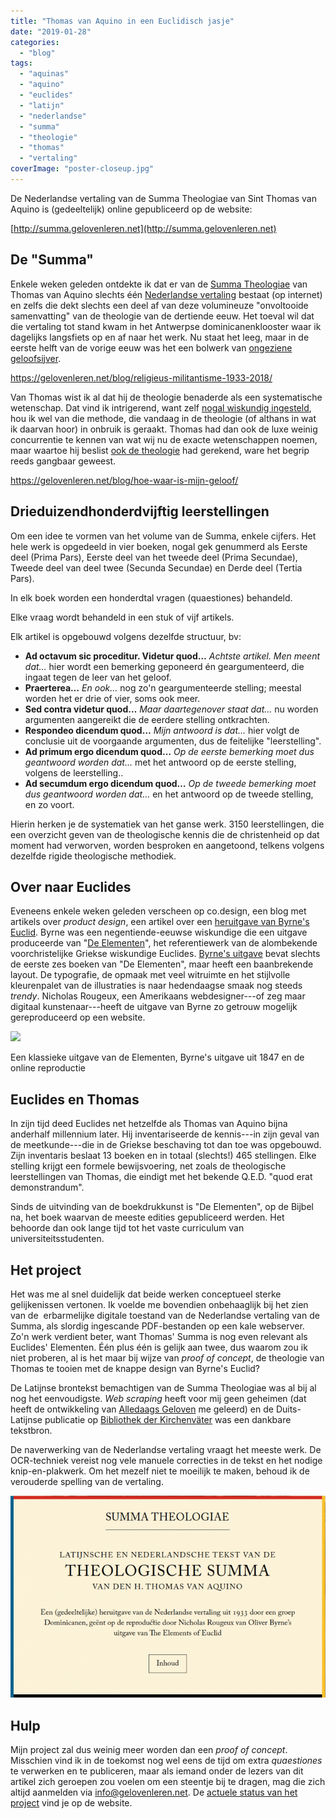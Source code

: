```yaml
---
title: "Thomas van Aquino in een Euclidisch jasje"
date: "2019-01-28"
categories: 
  - "blog"
tags: 
  - "aquinas"
  - "aquino"
  - "euclides"
  - "latijn"
  - "nederlandse"
  - "summa"
  - "theologie"
  - "thomas"
  - "vertaling"
coverImage: "poster-closeup.jpg"
---
```


De Nederlandse vertaling van de Summa Theologiae van Sint Thomas van Aquino is (gedeeltelijk) online gepubliceerd op de website:

[](http://summa.gelovenleren.net)[http://summa.gelovenleren.net](http://summa.gelovenleren.net)

## De "Summa"  

Enkele weken geleden ontdekte ik dat er van de [Summa Theologiae](https://nl.wikipedia.org/wiki/Summa_theologiae) van Thomas van Aquino slechts één [Nederlandse vertaling](https://ilorentz.org/beenakker/Summa/) bestaat (op internet) en zelfs die dekt slechts een deel af van deze volumineuze "onvoltooide samenvatting" van de theologie van de dertiende eeuw. Het toeval wil dat die vertaling tot stand kwam in het Antwerpse dominicanenklooster waar ik dagelijks langsfiets op en af naar het werk. Nu staat het leeg, maar in de eerste helft van de vorige eeuw was het een bolwerk van [ongeziene geloofsijver](/blog/religieus-militantisme-1933-2018/).  

https://gelovenleren.net/blog/religieus-militantisme-1933-2018/

Van Thomas wist ik al dat hij de theologie benaderde als een systematische wetenschap. Dat vind ik intrigerend, want zelf [nogal wiskundig ingesteld](/blog/zelfs-als-je-twijfelt-aan-god-blijft-het-een-goed-systeem/), hou ik wel van die methode, die vandaag in de theologie (of althans in wat ik daarvan hoor) in onbruik is geraakt. Thomas had dan ook de luxe weinig concurrentie te kennen van wat wij nu de exacte wetenschappen noemen, maar waartoe hij beslist [ook de theologie](/blog/hoe-waar-is-mijn-geloof/) had gerekend, ware het begrip reeds gangbaar geweest.  

https://gelovenleren.net/blog/hoe-waar-is-mijn-geloof/

## Drieduizendhonderdvijftig leerstellingen  

Om een idee te vormen van het volume van de Summa, enkele cijfers. Het hele werk is opgedeeld in vier boeken, nogal gek genummerd als Eerste deel (Prima Pars), Eerste deel van het tweede deel (Prima Secundae), Tweede deel van deel twee (Secunda Secundae) en Derde deel (Tertia Pars).  

In elk boek worden een honderdtal vragen (quaestiones) behandeld.  

Elke vraag wordt behandeld in een stuk of vijf artikels.  

Elk artikel is opgebouwd volgens dezelfde structuur, bv:

- **Ad octavum sic proceditur. Videtur quod…** _Achtste artikel. Men meent dat…_ hier wordt een bemerking geponeerd én geargumenteerd, die ingaat tegen de leer van het geloof.
- **Praerterea…** _En ook…_ nog zo'n geargumenteerde stelling; meestal worden het er drie of vier, soms ook meer.
- **Sed contra videtur quod…** _Maar daartegenover staat dat…_ nu worden argumenten aangereikt die de eerdere stelling ontkrachten.
- **Respondeo dicendum quod…** _Mijn antwoord is dat…_ hier volgt de conclusie uit de voorgaande argumenten, dus de feitelijke "leerstelling".
- **Ad primum ergo dicendum quod…** _Op de eerste bemerking moet dus geantwoord worden dat…_ met het antwoord op de eerste stelling, volgens de leerstelling..
- **Ad secumdum ergo dicendum quod…** _Op de tweede bemerking moet dus geantwoord worden dat…_ en het antwoord op de tweede stelling, en zo voort.

Hierin herken je de systematiek van het ganse werk. 3150 leerstellingen, die een overzicht geven van de theologische kennis die de christenheid op dat moment had verworven, worden besproken en aangetoond, telkens volgens dezelfde rigide theologische methodiek.  

## Over naar Euclides  

Eveneens enkele weken geleden verscheen op co.design, een blog met artikels over _product design_, een artikel over een [heruitgave van Byrne's Euclid](https://www.fastcompany.com/90282910/a-masterpiece-of-ancient-data-viz-reinvented-as-a-gorgeous-website). Byrne was een negentiende-eeuwse wiskundige die een uitgave produceerde van "[De Elementen](https://nl.wikipedia.org/wiki/Elementen_van_Euclides)", het referentiewerk van de alombekende voorchristelijke Griekse wiskundige Euclides. [Byrne's uitgave](https://www.math.ubc.ca/~cass/Euclid/byrne.html) bevat slechts de eerste zes boeken van "De Elementen", maar heeft een baanbrekende layout. De typografie, de opmaak met veel witruimte en het stijlvolle kleurenpalet van de illustraties is naar hedendaagse smaak nog steeds _trendy_. Nicholas Rougeux, een Amerikaans webdesigner---of zeg maar digitaal kunstenaar---heeft de uitgave van Byrne zo getrouw mogelijk gereproduceerd op een website.  

![](https://lh3.googleusercontent.com/V0utRC2zhoWq7rIN1qhyAHsS7IFprmJ46BVStLKNpoH1lzk4KgaQx0QuvSGwN2yHVljaGMrmW5euJpBBGcEKjlnqIlyYgQwYpV9NSjVF5U3Soj5SFoCF5TgR3MH9E_jkPvPhbY_c)

Een klassieke uitgave van de Elementen, Byrne's uitgave uit 1847 en de online reproductie

## Euclides en Thomas  

In zijn tijd deed Euclides net hetzelfde als Thomas van Aquino bijna anderhalf millennium later. Hij inventariseerde de kennis---in zijn geval van de meetkunde---die in de Griekse beschaving tot dan toe was opgebouwd. Zijn inventaris beslaat 13 boeken en in totaal (slechts!) 465 stellingen. Elke stelling krijgt een formele bewijsvoering, net zoals de theologische leerstellingen van Thomas, die eindigt met het bekende Q.E.D. "quod erat demonstrandum".  

Sinds de uitvinding van de boekdrukkunst is "De Elementen", op de Bijbel na, het boek waarvan de meeste edities gepubliceerd werden. Het behoorde dan ook lange tijd tot het vaste curriculum van universiteitsstudenten.  

## Het project  

Het was me al snel duidelijk dat beide werken conceptueel sterke gelijkenissen vertonen. Ik voelde me bovendien onbehaaglijk bij het zien van de  erbarmelijke digitale toestand van de Nederlandse vertaling van de Summa, als slordig ingescande PDF-bestanden op een kale webserver. Zo'n werk verdient beter, want Thomas' Summa is nog even relevant als Euclides' Elementen. Één plus één is gelijk aan twee, dus waarom zou ik niet proberen, al is het maar bij wijze van _proof of concept_, de theologie van Thomas te tooien met de knappe design van Byrne's Euclid?  

De Latijnse brontekst bemachtigen van de Summa Theologiae was al bij al nog het eenvoudigste. _Web scraping_ heeft voor mij geen geheimen (dat heeft de ontwikkeling van [Alledaags Geloven](http://alledaags.gelovenleren.net) me geleerd) en de Duits-Latijnse publicatie op [Bibliothek der Kirchenväter](http://www.unifr.ch/bkv/) was een dankbare tekstbron.  

De naverwerking van de Nederlandse vertaling vraagt het meeste werk. De OCR-techniek vereist nog vele manuele correcties in de tekst en het nodige knip-en-plakwerk. Om het mezelf niet te moeilijk te maken, behoud ik de verouderde spelling van de vertaling.

[![](images/theologischesumma-700x449.png)](http://summa.gelovenleren.net/index.html)

## Hulp  

Mijn project zal dus weinig meer worden dan een _proof of concept_. Misschien vind ik in de toekomst nog wel eens de tijd om extra _quaestiones_ te verwerken en te publiceren, maar als iemand onder de lezers van dit artikel zich geroepen zou voelen om een steentje bij te dragen, mag die zich altijd aanmelden via [info@gelovenleren.net](mailto:info@gelovenleren.net). De [actuele status van het project](http://summa.gelovenleren.net/about.html) vind je op de website.
